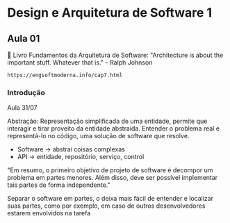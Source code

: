 # Design e Arquitetura de Software 1

## Aula 01

📕 Livro Fundamentos da Arquitetura de Software: 
    "Architecture is about the important stuff. Whatever that is." – Ralph Johnson 

    https://engsoftmoderna.info/cap7.html

### Introdução
Aula 31/07

Abstração: Representação simplificada de uma entidade, permite que interagir e tirar proveito da entidade abstraída. Entender o problema real e representá-lo no código, uma solução de software que resolve.

- Software -> abstrai coisas complexas
- API -> entidade, repositório, serviço, control

"Em resumo, o primeiro objetivo de projeto de software é decompor um problema em partes menores. Além disso, deve ser possível implementar tais partes de forma independente."

Separar o software em partes, o deixa mais fácil de entender e localizar suas partes, como por exemplo, em caso de outros desenvolvedores estarem envolvidos na tarefa